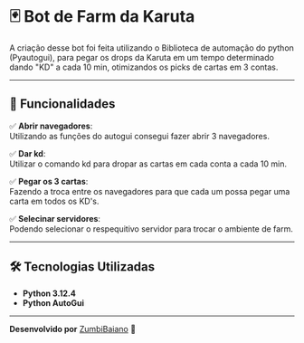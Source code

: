 # 🃏 Bot de Farm da Karuta

A criação desse bot foi feita utilizando o Biblioteca de automação do python (Pyautogui),
para pegar os drops da Karuta em um tempo determinado dando "KD" a cada 10 min, otimizandos os picks de cartas em 3 contas.

---

## 🚀 Funcionalidades

✅ **Abrir navegadores**:  
Utilizando as funções do autogui consegui fazer abrir 3 navegadores.

✅ **Dar kd**:  
Utilizar o comando kd para dropar as cartas em cada conta a cada 10 min.  

✅ **Pegar os 3 cartas**:  
Fazendo a troca entre os navegadores para que cada um possa pegar uma carta em todos os KD's.  

✅ **Selecinar servidores**:  
Podendo selecionar o respequitivo servidor para trocar o ambiente de farm.

---

## 🛠️ Tecnologias Utilizadas

- **Python 3.12.4**
- **Python AutoGui**

---

**Desenvolvido por** [ZumbiBaiano](https://github.com/ZumbiBaiano) 🚀
